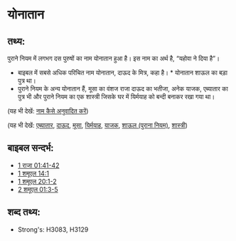 # योनातान #

## तथ्य: ##

पुराने नियम में लगभग दस पुरुषों का नाम योनातान हुआ है। इस नाम का अर्थ है, “यहोवा ने दिया है”।

* बाइबल में सबसे अधिक परिचित नाम योनातान, दाऊद के मित्र, कहा है। * योनातान शाऊल का बड़ा पुत्र था।
* पुराने नियम के अन्य योनातान हैं, मूसा का वंशज राजा दाऊद का भतीजा, अनेक याजक, एब्यातार का पुत्र भी और पुराने नियम का एक शास्त्री जिसके घर में यिर्मयाह को बन्दी बनाकर रखा गया था। 

(यह भी देखें: [नाम कैसे अनुवादित करें](rc://hi/ta/man/translate/translate-names))

(यह भी देखें: [एब्यातार](../names/abiathar.md), [दाऊद](../names/david.md), [मूसा](../names/moses.md), [यिर्मयाह](../names/jeremiah.md), [याजक](../kt/priest.md), [शाऊल (पुराना नियम)](../names/saul.md), [शास्त्री](../kt/scribe.md))

## बाइबल सन्दर्भ: ##

* [1 राजा 01:41-42](rc://hi/tn/help/1ki/01/41)
* [1 शमूएल 14:1](rc://hi/tn/help/1sa/14/01)
* [1 शमूएल 20:1-2](rc://hi/tn/help/1sa/20/01)
* [2 शमूएल 01:3-5](rc://hi/tn/help/2sa/01/03)

## शब्द तथ्य: ##

* Strong's: H3083, H3129
